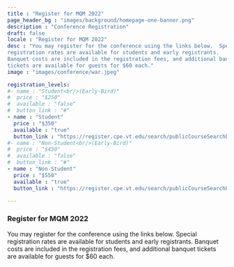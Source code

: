 ```yaml
---
title : "Register for MQM 2022"
page_header_bg : "images/background/homepage-one-banner.png"
description : "Conference Registration"
draft: false
locale : "Register for MQM 2022"
desc : "You may register for the conference using the links below.  Special
registration rates are available for students and early registrants.
Banquet costs are included in the registration fees, and additional banquet
tickets are available for guests for $60 each."
image : "images/conference/war.jpeg"

registration_levels:
#- name : "Student<br/>(Early-Bird)"
#  price : "$250"
#  available : "false"
#  button_link : "#"
- name : "Student"
  price : "$350"
  available : "true"
  button_link : "https://register.cpe.vt.edu/search/publicCourseSearchDetails.do?method=load&courseId=4623658"
#- name : "Non-Student<br/>(Early-Bird)"
#  price : "$450"
#  available : "false"
#  button_link : "#"
- name : "Non-Student"
  price : "$550"
  available : "true"
  button_link : "https://register.cpe.vt.edu/search/publicCourseSearchDetails.do?method=load&courseId=4623658"

---
```


### Register for MQM 2022

You may register for the conference using the links below.  Special
registration rates are available for students and early registrants.
Banquet costs are included in the registration fees, and additional banquet
tickets are available for guests for $60 each.
